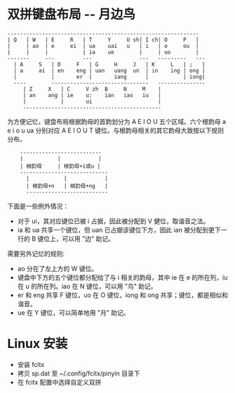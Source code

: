 # 双拼键盘布局 -- 月边鸟
```
-------------------------------------------------------------
| Q   | W   | E     R   | T     Y     U sh| I ch| O     P   |
|     | ao  | e     ei  | ua    uai   u   | i   | o     ou  |
|     |     |           | ia    ue        |     | uo        |
-------     ---         ---               ---   ---------   ---
  | A     S   | D     F   | G     H     J   | K     L   | ;   |
  | a     ai  | en    eng | uan   uang  un  | in    ing | ong |
  |           |       er  |       iang      |           | iong|
  ----        -------------------------------   ---------------
     | Z     X   | C     V zh  B     N     M    |
     | an    ang | ie    u:    ian   iao   iu   |
     |           |       ui                     |
     --------------------------------------------
```
为方便记忆，键盘布局根据韵母的首韵划分为 A E I O U 五个区域。六个根韵母 a e i o u ua 分别对应 A E I O U T 键位。与根韵母相关的其它韵母大致按以下规则分布。
```
    --------------------------
    |           |            |
    | 根韵母     | 根韵母+i或u |
    ----------------------------
      |           |            |
      | 根韵母+n   | 根韵母+ng   |
      --------------------------
```
下面是一些例外情况：

 * 对于 ui，其对应键位已被 i 占据，因此被分配到 V 健位，取谐音之法。
 * ia 和 ua 共享一个键位，但 uan 已占据该键位下方，因此 ian 被分配到更下一行的 B 键位上，可以用 "边" 助记。

需要另外记忆的规则:

 * ao 分在了左上方的 W 键位。
 * 键盘中下方的五个键位都分配给了与 i 相关的韵母，其中 ie 在 e 的所在列，iu 在 u 的所在列。iao 在 N 键位，可以用 "鸟" 助记。
 * er 和 eng 共享 F 键位，uo 在 O 键位，iong 和 ong 共享；键位，都是相似和谐音。
 * ue 在 Y 键位，可以简单地用 "月" 助记。

# Linux 安装

 * 安装 fcitx
 * 拷贝 sp.dat 至 ~/.config/fcitx/pinyin 目录下
 * 在 fcitx 配置中选择自定义双拼
